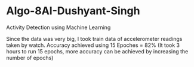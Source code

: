 # Algo-8AI-Dushyant-Singh
Activity Detection using Machine Learning

Since the data was very big, I took train data of accelerometer readings taken by watch. 
Accuracy achieved using 15 Epoches = 82% (It took 3 hours to run 15 epochs, more accuracy can be achieved by increasing the number of epochs)
